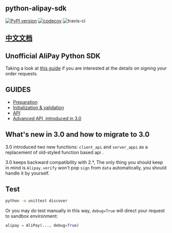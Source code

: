 ## python-alipay-sdk
[![PyPI version](https://badge.fury.io/py/python-alipay-sdk.svg)](https://badge.fury.io/py/python-alipay-sdk) [![codecov](https://codecov.io/gh/fzlee/alipay/branch/master/graph/badge.svg)](https://codecov.io/gh/fzlee/alipay) ![travis-ci](https://travis-ci.org/fzlee/alipay.svg?branch=master)
## [中文文档](./README.zh-hans.md)

## Unofficial AliPay Python SDK

Taking a look at [this guide](https://ifconfiger.com/page/python-alipay-sdk) if you are interested at the details on signing your order requests.

## GUIDES
* [Preparation](./docs/preparation.md)
* [Initialization & validation](./docs/init.md)
* [API](./docs/apis.md)
* [Advanced API, introduced in 3.0](./docs/apis_new.md)

## What's new in 3.0 and how to migrate to 3.0
3.0 introduced two new functions: `client_api` and `server_appi` as a replacement of old-styled function based api .

3.0 keeps backward compatibility with 2.*, The only thing you should keep in mind is `Alipay.verify` won't pop `sign` from `data` automatically, you should handle it by yourself.  

## Test
```bash
python -m unittest discover
```

Or you may do test manually in this way, `debug=True` will direct your request to sandbox environment:
```python
alipay = AliPay(..., debug=True)
```